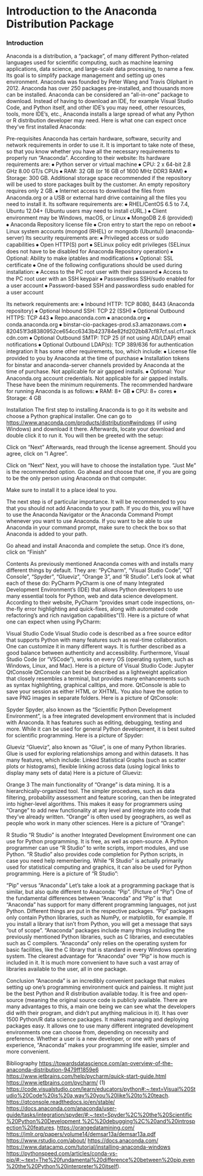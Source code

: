 # Introduction to the Anaconda Distribution Package

### Introduction
Anaconda is a distribution, a “package”, of many different Python-related languages used for scientific computing, such as machine learning applications, data science, and large-scale data processing, to name a few. Its goal is to simplify package management and setting up ones environment.  Anaconda was founded by Peter Wang and Travis Oliphant in 2012. Anaconda has over 250 packages pre-installed, and thousands more can be installed. Anaconda can be considered an “all-in-one” package to download. Instead of having to download an IDE, for example Visual Studio Code, and Python itself, and other IDE’s you may need, other resources, tools, more IDE’s, etc., Anaconda installs a large spread of what any Python or R distribution developer may need.
Here is what one can expect once they’ve first installed Anaconda:
 
Pre-requisites 
Anaconda has certain hardware, software, security and network requirements in order to use it. It is important to take note of these, so that you know whether you have all the necessary requirements to properly run “Anaconda”. According to their website:
Its hardware requirements are:
⦁	Python server or virtual machine
⦁	CPU: 2 x 64-bit 2.8 GHz 8.00 GT/s CPUs
⦁	RAM: 32 GB (or 16 GB of 1600 MHz DDR3 RAM)
⦁	Storage: 300 GB. Additional storage space recommended if the repository will be used to store packages built by the customer. An empty repository requires only 2 GB.
⦁	Internet access to download the files from Anaconda.org or a USB or external hard drive containing all the files you need to install it.
Its software requirements are:
⦁	RHEL/CentOS 6.5 to 7.4, Ubuntu 12.04+ (Ubuntu users may need to install cURL.)
⦁	Client environment may be Windows, macOS, or Linux
⦁	MongoDB 2.6 (provided)
⦁	Anaconda Repository license file
⦁	Cron entry to start the repo on reboot
⦁	Linux system accounts (mongod (RHEL) or mongodb (Ubuntu)) (anaconda-server)
Its security requirements are:
⦁	Privileged access or sudo capabilities
⦁	Open HTTP(S) port
⦁	SELinux policy edit privileges (SELinux does not have to be disabled for Anaconda Repository operation) 
⦁	Optional: Ability to make iptables and modifications 
⦁	Optional: SSL certificate 
⦁	One of the following configurations should be used during installation:
⦁	Access to the PC root user with their password
⦁	Access to the PC root user with an SSH keypair
⦁	Passwordless SSH/sudo enabled for a user account
⦁	Password-based SSH and passwordless sudo enabled for a user account

Its network requirements are:
⦁	Inbound HTTP: TCP 8080, 8443 (Anaconda repository) 
⦁	Optional Inbound SSH: TCP 22 (SSH)
⦁	Optional Outbound HTTPS: TCP 443
⦁	Repo.anaconda.com
⦁	anaconda.org
⦁	conda.anaconda.org
⦁	binstar-cio-packages-prod.s3.amazonaws.com
⦁	820451f3d8380952ce654cc6343b423784e82fd202bb87cf87cf.ssl.cf1.rackcdn.com
⦁	Optional Outbound SMTP: TCP 25 (if not using AD/LDAP) email notifications
⦁	Optional Outbound LDAP(s): TCP 389/636 for authentication integration
It has some other requirements, too, which include:
⦁	License file provided to you by Anaconda at the time of purchase
⦁	Installation tokens for binstar and anaconda-server channels provided by Anaconda at the time of purchase. Not applicable for air gapped installs.
⦁	Optional: Your Anaconda.org account credentials. Not applicable for air gapped installs.
These have been the minimum requirements. The recommended hardware for running Anaconda is as follows:
⦁	RAM: 8+ GB
⦁	CPU: 8+ cores
⦁	Storage: 4 GB

Installation
The first step to installing Anaconda is to go it its website and choose a Python graphical installer. One can go to https://www.anaconda.com/products/distribution#windows (if using Windows) and download it there. 
Afterwards, locate your download and double click it to run it. You will then be greeted with the setup:
 
Click on “Next”
Afterwards, read through the license agreement. Should you agree, click on “I Agree”.
 
Click on “Next”
Next, you will have to choose the installation type. “Just Me” is the recommended option. Go ahead and choose that one, if you are going to be the only person using Anaconda on that computer. 
 
Make sure to install it to a place ideal to you.
 
The next step is of particular importance. It will be recommended to you that you should not add Anaconda to your path. If you do this, you will have to use the Anaconda Navigator or the Anaconda Command Prompt whenever you want to use Anaconda. If you want to be able to use Anaconda in your command prompt, make sure to check the box so that Anaconda is added to your path.
 
Go ahead and install Anaconda and complete the setup. Once it’s done, click on “Finish”
 
 

Contents
As previously mentioned Anaconda comes with and installs many different things by default. They are: “PyCharm”, “Visual Studio Code”, “QT Console”, “Spyder”, “Glueviz”, “Orange 3”, and “R Studio”. Let’s look at what each of these do:
PyCharm
PyCharm is one of many Integrated Development Environment’s (IDE) that allows Python developers to use many essential tools for Python, web and data science development. According to their website, PyCharm “provides smart code inspections, on-the-fly error highlighting and quick-fixes, along with automated code refactoring’s and rich navigation capabilities”(1).
Here is a picture of what one can expect when using PyCharm:

 
Visual Studio Code
Visual Studio code is described as a free source editor that supports Python with many features such as real-time collaboration. One can customize it in many different ways. It is further described as a good balance between authenticity and accessibility. Furthermore, Visual Studio Code (or “VSCode”), works on every OS (operating system, such as Windows, Linux, and Mac). 
Here is a picture of Visual Studio Code:
 Jupyter QtConsole
QtConsole can best be described as a lightweight application that closely resembles a terminal, but provides many enhancements such as syntax highlighting, graphical calltips, and more. QtConsole is able to save your session as either HTML or XHTML. You also have the option to save PNG images in separate folders. 
Here is a picture of QtConsole:
 
Spyder
Spyder, also known as the “Scientific Python Development Environment”, is a free integrated development environment that is included with Anaconda. It has features such as editing, debugging, testing and more. While it can be used for general Python development, it is best suited for scientific programming. 
Here is a picture of Spyder:
 
Glueviz
“Glueviz”, also known as “Glue”, is one of many Python libraries. Glue is used for exploring relationships among and within datasets. It has many features, which include: Linked Statistical Graphs (such as scatter plots or histograms), flexible linking across data (using logical links to display many sets of data)
Here is a picture of Glueviz:
 
Orange 3
The main functionality of “Orange” is data mining. It is a hierarchically-organized tool. The simpler procedures, such as data filtering, probability assessment and feature scoring, can then be integrated into higher-level algorithms. This makes it easy for programmers using “Orange” to add new functionality at any level and integrate into code that they’ve already written. “Orange” is often used by geographers, as well as people who work in many other sciences. 
Here is a picture of “Orange”:
 
R Studio
“R Studio” is another Integrated Development Environment one can use for Python programming. It is free, as well as open-source. A Python programmer can use “R Studio” to write scripts, import modules, and use Python. “R Studio” also provides code completion for Python scripts, in case you need help remembering. While “R Studio” is actually primarily used for statistical computing and graphics, it can also be used for Python programming.
Here is a picture of “R Studio”:
 

 “Pip” versus “Anaconda”
Let’s take a look at a programming package that is similar, but also quite different to Anaconda: “Pip”.
(Picture of “Pip”)
One of the fundamental differences between “Anaconda” and “Pip” is that “Anaconda” has support for many different programming languages, not just Python.  Different things are put in the respective packages. “Pip” packages only contain Python libraries, such as NumPy, or matplotlib, for example. If you install a library that isn’t from Python, you will get a message that says “out of scope”. “Anaconda” packages include many things including the previously mentioned Python libraries, such as C libraries, and executables such as C compilers. “Anaconda” only relies on the operating system for basic facilities, like the C library that is standard in every Windows operating system.
The clearest advantage for “Anaconda” over “Pip” is how much is included in it. It is much more convenient to have such a vast array of libraries available to the user, all in one package.

Conclusion
“Anaconda” is an incredibly convenient package that makes setting up one’s programming environment quick and painless. It might just be the best Python and R distribution available today. It is free and open-source (meaning the original source code is publicly available. There are many advantages to this, a main one being we can see what the developers did with their program, and didn’t put anything malicious in it). It has over 1500 Python/R data science packages. It makes managing and deploying packages easy. It allows one to use many different integrated development environments one can choose from, depending on necessity and preference. 
Whether a user is a new developer, or one with years of experience, “Anaconda” makes your programming life easier, simpler and more convenient.

Bibliography 
https://towardsdatascience.com/an-overview-of-the-anaconda-distribution-9479ff1859e6
https://www.jetbrains.com/help/pycharm/quick-start-guide.html
https://www.jetbrains.com/pycharm/ (1)
https://code.visualstudio.com/learn/educators/python#:~:text=Visual%20Studio%20Code%20is%20a,way%20you%20like%20to%20teach.
https://qtconsole.readthedocs.io/en/stable/
https://docs.anaconda.com/anaconda/user-guide/tasks/integration/spyder/#:~:text=Spyder%2C%20the%20Scientific%20Python%20Development,%2C%20debugging%2C%20and%20introspection%20features.
https://orangedatamining.com/
https://jmlr.org/papers/volume14/demsar13a/demsar13a.pdf
https://www.rstudio.com/about/
https://docs.anaconda.com/
https://www.datacamp.com/tutorial/installing-anaconda-windows
https://pythonspeed.com/articles/conda-vs-pip/#:~:text=The%20fundamental%20difference%20between%20pip,even%20the%20Python%20interpreter%20itself).


